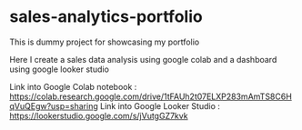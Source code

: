 # sales-analytics-portfolio
This is dummy project for showcasing my portfolio

Here I create a sales data analysis using google colab and a dashboard using google looker studio

Link into Google Colab notebook : https://colab.research.google.com/drive/1tFAUh2t07ELXP283mAmTS8C6HqVuQEgw?usp=sharing
Link into Google Looker Studio  : https://lookerstudio.google.com/s/jVutgGZ7kvk